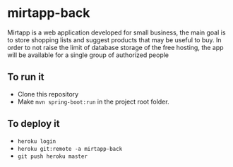 # mirtapp-back

Mirtapp is a web application developed for small business, the main goal is to store shopping lists and suggest products that may be useful to buy. 
In order to not raise the limit of database storage of the free hosting, the app will be available for a single group of authorized people

## To run it
- Clone this repository
- Make `mvn spring-boot:run` in the project root folder.

## To deploy it 
- `heroku login`
- `heroku git:remote -a mirtapp-back`
- `git push heroku master`
